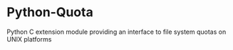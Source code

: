 # Python-Quota
Python C extension module providing an interface to file system quotas on UNIX platforms
